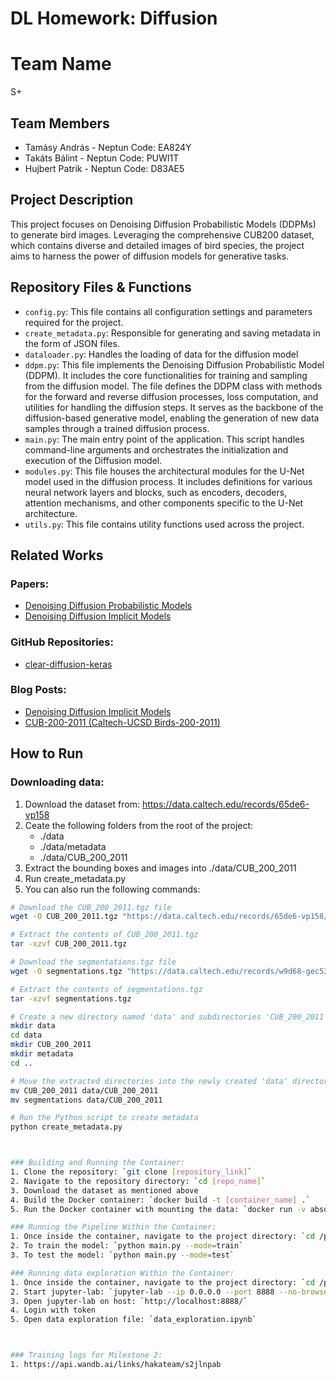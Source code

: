 # DL Homework: Diffusion

# Team Name
S+

## Team Members
- Tamásy András - Neptun Code: EA824Y
- Takáts Bálint - Neptun Code: PUWI1T
- Hujbert Patrik - Neptun Code: D83AE5

## Project Description
This project focuses on Denoising Diffusion Probabilistic Models (DDPMs) to generate bird images. Leveraging the comprehensive CUB200 dataset, which contains diverse and detailed images of bird species, the project aims to harness the power of diffusion models for generative tasks.

## Repository Files & Functions
- `config.py`: This file contains all configuration settings and parameters required for the project.
- `create_metadata.py`:  Responsible for generating and saving metadata in the form of JSON files. 
- `dataloader.py`: Handles the loading of data for the diffusion model
- `ddpm.py`: This file implements the Denoising Diffusion Probabilistic Model (DDPM). It includes the core functionalities for training and sampling from the diffusion model. The file defines the DDPM class with methods for the forward and reverse diffusion processes, loss computation, and utilities for handling the diffusion steps. It serves as the backbone of the diffusion-based generative model, enabling the generation of new data samples through a trained diffusion process.
- `main.py`: The main entry point of the application. This script handles command-line arguments and orchestrates the initialization and execution of the Diffusion model.
- `modules.py`: This file houses the architectural modules for the U-Net model used in the diffusion process. It includes definitions for various neural network layers and blocks, such as encoders, decoders, attention mechanisms, and other components specific to the U-Net architecture.
- `utils.py`: This file contains utility functions used across the project.

## Related Works
### Papers:
- [Denoising Diffusion Probabilistic Models](https://arxiv.org/abs/2006.11239)
- [Denoising Diffusion Implicit Models](https://arxiv.org/abs/2010.02502)

### GitHub Repositories:
- [clear-diffusion-keras](https://github.com/beresandras/clear-diffusion-keras)


### Blog Posts:
- [Denoising Diffusion Implicit Models](https://keras.io/examples/generative/ddim/)
- [CUB-200-2011 (Caltech-UCSD Birds-200-2011)](https://paperswithcode.com/dataset/cub-200-2011)

## How to Run

### Downloading data:
1. Download the dataset from: https://data.caltech.edu/records/65de6-vp158
2. Ceate the following folders from the root of the project:
    - ./data
    - ./data/metadata
    - ./data/CUB_200_2011
3. Extract the bounding boxes and images into ./data/CUB_200_2011
4. Run create_metadata.py
5. You can also run the following commands:
```bash
# Download the CUB_200_2011.tgz file
wget -O CUB_200_2011.tgz "https://data.caltech.edu/records/65de6-vp158/files/CUB_200_2011.tgz?download=1"

# Extract the contents of CUB_200_2011.tgz
tar -xzvf CUB_200_2011.tgz

# Download the segmentations.tgz file
wget -O segmentations.tgz "https://data.caltech.edu/records/w9d68-gec53/files/segmentations.tgz?download=1"

# Extract the contents of segmentations.tgz
tar -xzvf segmentations.tgz

# Create a new directory named 'data' and subdirectories 'CUB_200_2011' and 'metadata' within it
mkdir data
cd data
mkdir CUB_200_2011
mkdir metadata
cd ..

# Move the extracted directories into the newly created 'data' directory
mv CUB_200_2011 data/CUB_200_2011
mv segmentations data/CUB_200_2011

# Run the Python script to create metadata
python create_metadata.py



### Building and Running the Container:
1. Clone the repository: `git clone [repository_link]`
2. Navigate to the repository directory: `cd [repo_name]`
3. Download the dataset as mentioned above
4. Build the Docker container: `docker build -t [container_name] .`
5. Run the Docker container with mounting the data: `docker run -v absolute/path/to/data:/home/custom_user/dl_homework_diffusion/data -it -p 8888:8888 [container_name]`

### Running the Pipeline Within the Container:
1. Once inside the container, navigate to the project directory: `cd /path/to/project/directory`
2. To train the model: `python main.py --mode=train`
3. To test the model: `python main.py --mode=test`

### Running data exploration Within the Container:
1. Once inside the container, navigate to the project directory: `cd /path/to/project/directory`
2. Start jupyter-lab: `jupyter-lab --ip 0.0.0.0 --port 8888 --no-browser --allow-root`
3. Open jupyter-lab on host: `http://localhost:8888/`
4. Login with token
5. Open data exploration file: `data_exploration.ipynb`



### Training logs for Milestone 2:
1. https://api.wandb.ai/links/hakateam/s2jlnpab
